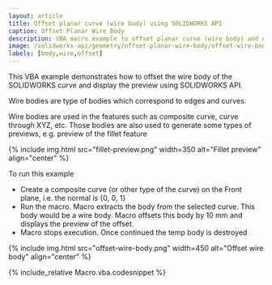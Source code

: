 ```yaml
---
layout: article
title: Offset planar curve (wire body) using SOLIDWORKS API
caption: Offset Planar Wire Body
description: VBA macro example to offset planar curve (wire body) and display the offset preview using SOLIDWORKS API
image: /solidworks-api/geometry/offset-planar-wire-body/offset-wire-body.png
labels: [body,wire,offset]
---
```

This VBA example demonstrates how to offset the wire body of the SOLIDWORKS curve and display the preview using SOLIDWORKS API.

Wire bodies are type of bodies which correspond to edges and curves.

Wire bodies are used in the features such as composite curve, curve through XYZ, etc. Those bodies are also used to generate some types of previews, e.g. preview of the fillet feature

{% include img.html src="fillet-preview.png" width=350 alt="Fillet preview" align="center" %}

To run this example

* Create a composite curve (or other type of the curve) on the Front plane, i.e. the normal is {0, 0, 1}
* Run the macro. Macro extracts the body from the selected curve. This body would be a wire body. Macro offsets this body by 10 mm and displays the preview of the offset.
* Macro stops execution. Once continued the temp body is destroyed

{% include img.html src="offset-wire-body.png" width=450 alt="Offset wire body" align="center" %}

{% include_relative Macro.vba.codesnippet %}
